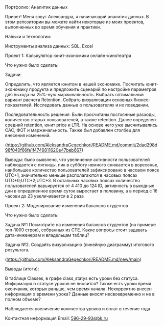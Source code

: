 Портфолио: Аналитик данных

Привет! Меня зовут Александра, я начинающий аналитик данных. В этом репозитории вы можете найти некоторые из моих проектов, выполненных во время обучения и практики.

Навыки и технологии:

Инструменты анализа данных: SQL, Excel

Проект 1: Калькулятор юнит-экономики онлайн-кинотеатра

Что нужно было сделать:

Задачи:

Определить, что является юнитом в нашей экономике.
Посчитать юнит-экономику продукта и предложить сценарий по настройке параметров для выхода на 25%-ную маржинальность.
Выбрать оптимальный вариант расчета Retention.
Собрать визуализации основных бизнес-показателей.
Исследовать данные о пользователях и их поведении.

Последовательность решения: Были просчитаны постоянные расходы, количество старых пользователей, а также retention. Далее определен средний retention, юнит price и  LTR. На основе чего уже высчитывались CAC, ФОТ и маржинальность. Также был добавлен столбец для внесения изменений.

(https://github.com/AleksandraGegechkori/README.md/commit/2dad298d98f040f66fe1f4749811620e47beb667)

Выводы: было выявлено, что  увеличение активности пользователей наблюдается с пятницы, пик в субботу немного снижается в воресенье, наибольшее количество пользователей зафиксировано в часовом поясе UTC+1, 
значительно меньше располагаются в часовых поясах UTC+0;UTC+2;UTC+3. В остальных часовых поясах количество пользователей варьируется от 4 410 до 124 ID, 
активность в выходные дни в  определенное время суток выростает в половину, а в период с  16 часови до 23 увеличивается в 2 раза

Проект 2: Моделирование изменения балансов студентов

Что нужно было сделать:

Задача №1 
Посмотрите на изменения балансов студентов (на примере топ-1000 строк), собранных из CTE. 
Какие вопросы стоит задавать дата-инженерам и владельцам таблиц? 

Задача №2. 
Создайть визуализацию (линейную диаграмму) итогового результата. 

(https://github.com/AleksandraGegechkori/README.md/new/main)

Выводы (итоги):

В таблице Classes, в графе class_statys есть уроки без статуса.  Информация о статусе уроков не вносится?
Также есть уроки время окончания, которых раньше, чем время начала. Некорректно внесен информация о времени урока?
Данные вносят несвоевременно и не в полном объеме?

Наблюдается увеличение количества уроков  и оплат в течение года


Контактная информация
Email: 596-29-93@bk.ru
